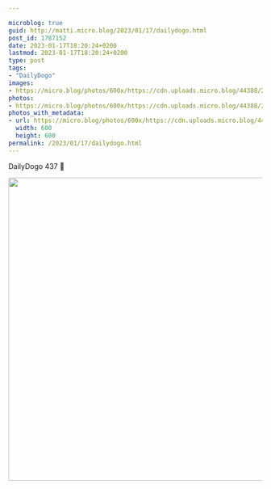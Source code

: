 ```yaml
---

microblog: true
guid: http://matti.micro.blog/2023/01/17/dailydogo.html
post_id: 1787152
date: 2023-01-17T18:20:24+0200
lastmod: 2023-01-17T18:20:24+0200
type: post
tags:
- "DailyDogo"
images:
- https://micro.blog/photos/600x/https://cdn.uploads.micro.blog/44388/2023/1d2613e2f1.jpg
photos:
- https://micro.blog/photos/600x/https://cdn.uploads.micro.blog/44388/2023/1d2613e2f1.jpg
photos_with_metadata:
- url: https://micro.blog/photos/600x/https://cdn.uploads.micro.blog/44388/2023/1d2613e2f1.jpg
  width: 600
  height: 600
permalink: /2023/01/17/dailydogo.html
---
```

DailyDogo 437 🐶

<img src="/media/uploads/2023/1d2613e2f1.jpg" width="600" height="600" alt="" />
